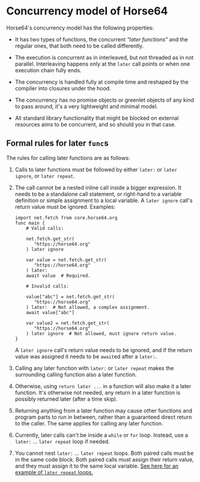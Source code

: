 
<!-- For license of this file, see LICENSE.md in the base folder. -->

Concurrency model of Horse64
============================

Horse64's concurrency model has the following properties:

- It has two types of functions, the concurrent *"later functions"*
  and the regular ones, that both need to be called differently.

- The execution is concurrent as in interleaved, but not threaded
  as in not parallel. Interleaving happens only at the `later`
  call points or when one execution chain fully ends.

- The concurrency is handled fully at compile time and
  reshaped by the compiler into closures under the hood.

- The concurrency has no promise objects or greenlet objects
  of any kind to pass around, it's a very lightweight and minimal
  model.

- All standard library functionality that might be blocked on
  external resources aims to be concurrent, and so should you
  in that case.


Formal rules for later `func`s
------------------------------

The rules for calling later functions are as follows:

1. Calls to later functions must be followed by either `later:`
   or `later ignore`, or `later repeat`.

2. The call cannot be a nested inline call inside a
   bigger expression. It needs to be a standalone call statement,
   or right-hand to a variable definition or simple assignment to
   a local variable. A `later ignore` call's return value must be
   ignored. Examples:

     ```Horse64
     import net.fetch from core.horse64.org
     func main {
         # Valid calls:

         net.fetch.get_str(
            "https://horse64.org"
         ) later ignore

         var value = net.fetch.get_str(
            "https://horse64.org"
         ) later:
         await value  # Required.

         # Invalid calls:

         value["abc"] = net.fetch.get_str(
            "https://horse64.org"
         ) later:  # Not allowed, a complex assignment.
         await value["abc"]

         var value2 = net.fetch.get_str(
            "https://horse64.org" 
         ) later ignore  # Not allowed, must ignore return value.
     }
     ```

   A `later ignore` call's return value needs to be ignored,
   and if the return value was assigned it needs to be
   `await`ed after a `later:`.

3. Calling any later function with `later:` or `later repeat`
   makes the surrounding calling function also a later function.

4. Otherwise, using `return later ...` in a function will also
   make it a later function. It's otherwise not needed, any
   return in a later function is possibly returned later (after
   a time skip).

5. Returning anything from a later function may cause other
   functions and program parts to run in between, rather than
   a guaranteed direct return to the caller. The same applies
   for calling any later function.

6. Currently, later calls can't be inside a `while` or `for`
   loop. Instead, use a `later:` ... `later repeat` loop
   if needed.

7. You cannot nest `later:` ... `later repeat` loops. Both
   paired calls must be in the same code block. Both paired
   calls must assign their return value, and they must assign
   it to the same local variable. [See here for an
   example of `later repeat` loops.](
   /docs/Concurrency.md#later-repeat)

